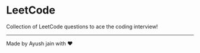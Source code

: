 # LeetCode
Collection of LeetCode questions to ace the coding interview!
<hr align="center">
Made by  Ayush 
jain with ❤️
